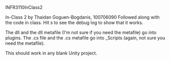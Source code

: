 INFR3110InClass2

In-Class 2 by Thaidan Goguen-Bogdanis, 100706090
Followed along with the code in class.
Hit s to see the debug log to show that it works.

The dll and the dll metafile (I'm not sure if you need the metafile) go into plugins.
The .cs file and the .cs metafile go into _Scripts (again, not sure you need the metafile).

This should work in any blank Unity project.
